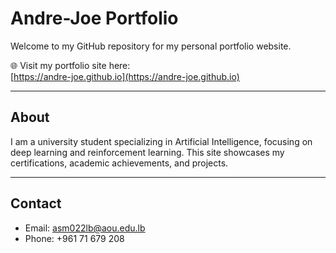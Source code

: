 # Andre-Joe Portfolio

Welcome to my GitHub repository for my personal portfolio website.

🌐 Visit my portfolio site here:  
[https://andre-joe.github.io](https://andre-joe.github.io)

---

## About

I am a university student specializing in Artificial Intelligence, focusing on deep learning and reinforcement learning. This site showcases my certifications, academic achievements, and projects.

---

## Contact

- Email: asm022lb@aou.edu.lb  
- Phone: +961 71 679 208
